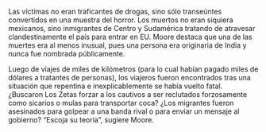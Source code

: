 Las víctimas no eran traficantes de drogas, sino sólo transeúntes convertidos en una muestra del horror. Los muertos no eran siquiera mexicanos, sino inmigrantes de Centro y Sudamérica tratando de atravesar clandestinamente el país para entrar en EU. Moore destaca que una de las muertes era al menos inusual, pues una persona era originaria de India y nunca fue nombrada públicamente. 

 Luego de viajes de miles de kilómetros (para lo cual habían pagado miles de dólares a tratantes de personas), los viajeros fueron encontrados tras una situación que repentina e inexplicablemente se había vuelto fatal. ¿Buscaron Los Zetas forzar a los cautivos a ser reclutados forzosamente como sicarios o mulas para transportar coca? ¿Los migrantes fueron asesinados para golpear a una banda rival o para enviar un mensaje al gobierno? “Escoja su teoría”, sugiere Moore. 
